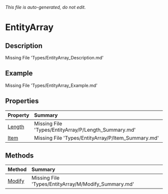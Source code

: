*This file is auto-generated, do not edit.*

# EntityArray
## Description
Missing File 'Types/EntityArray_Description.md'
## Example
Missing File 'Types/EntityArray_Example.md'
## Properties
| Property | Summary |
|:-----|:--------|
|[Length](EntityArray/P/Length.md)|Missing File 'Types/EntityArray/P/Length_Summary.md'|
|[Item](EntityArray/P/Item.md)|Missing File 'Types/EntityArray/P/Item_Summary.md'|
## Methods
| Method | Summary |
|:-----|:--------|
|[Modify](EntityArray/M/Modify.md)|Missing File 'Types/EntityArray/M/Modify_Summary.md'|
